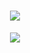 <h1 align="center">
  <a href="https://git.io/typing-svg">
    <img src="https://readme-typing-svg.herokuapp.com?font=Roboto&weight=700&size=35&duration=3500&pause=200&color=FFFFFF&background=FF000000&center=true&vCenter=true&width=500&height=75&lines=Hi+There+!%F0%9F%91%8B;I'm+L%C3%A9o+Leman" />
  </a>
</h1>

<div align="center">
    <img src="https://skillicons.dev/icons?i=python,vscode,github,git,html,css,js,md,raspberrypi" />
</div>
